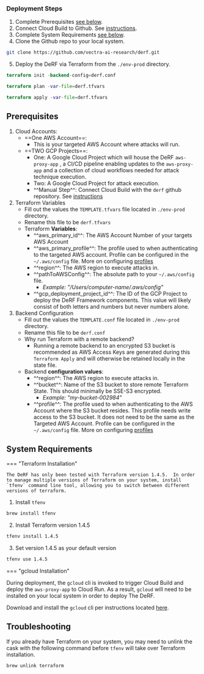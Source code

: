 ### Deployment Steps

1. Complete Prerequisites [see below](#prerequisites).
2. Connect Cloud Build to Github. See [instructions](connect-to-github-repo.md).
3. Complete System Requirements [see below](#system-requirements).
4. Clone the Github repo to your local system.
``` bash
git clone https://github.com/vectra-ai-research/derf.git
```
5. Deploy the DeRF via Terraform from the `./env-prod` directory.
``` tf
terraform init -backend-config=derf.conf
```
``` tf
terraform plan -var-file=derf.tfvars
```
``` tf
terraform apply -var-file=derf.tfvars
```


   
## Prerequisites
1. Cloud Accounts:
    - ==One AWS Account==: 
        - This is your targeted AWS Account where attacks will run.
    - ==TWO GCP Projects==: 
        - One: A Google Cloud Project which will house the DeRF `aws-proxy-app` , a CI/CD pipeline enabling updates to the `aws-proxy-app` and a collection of cloud workflows needed for attack technique execution. 
        - Two: A Google Cloud Project for attack execution. 
        - ^^Manual Step^^: Connect Cloud Build with the `derf` github repository. See [instructions](connect-to-github-repo.md)
2. Terraform Variables
    - Fill out the values the `TEMPLATE.tfvars` file located in `./env-prod` directory.
    - Rename this file to be `derf.tfvars`
    - Terraform **Variables**:
        - ^^aws_primary_id^^: The AWS Account Number of your targets AWS Account
        - ^^aws_primary_profile^^: The profile used to when authenticating to the targeted AWS account. Profile can be configured in the `~/.aws/config` file. More on configuring [profiles](https://docs.aws.amazon.com/cli/latest/reference/configure/)
        - ^^region^^: The AWS region to execute attacks in.
        - ^^pathToAWSConfig^^: The absolute path to your `~/.aws/config` file. 
            - *Example: "/Users/computer-name/.aws/config"*
        - ^^gcp_deployment_project_id^^: The ID of the GCP Project to deploy the DeRF Framework components.  This value will likely consist of both letters and numbers but never numbers alone.
3. Backend Configuration
    - Fill out the values the `TEMPLATE.conf` file located in `./env-prod` directory.
    - Rename this file to be `derf.conf`
    - Why run Terraform with a remote backend?
      - Running a remote backend to an encrypted S3 bucket is recommended as AWS Access Keys are generated during this `Terraform Apply` and will otherwise be retained locally in the state file.
    - Backend **configuration values**:
        - ^^region^^: The AWS region to execute attacks in.
        - ^^bucket^^: Name of the S3 bucket to store remote Terraform State. This should minimally be SSE-S3 encrypted.
            - *Example: "my-bucket-002984"*
        - ^^profile^^: The profile used to when authenticating to the AWS Account where the S3 bucket resides. This profile needs write access to the S3 bucket. It does not need to be the same as the Targeted AWS Account. Profile can be configured in the `~/.aws/config` file. More on configuring [profiles](https://docs.aws.amazon.com/cli/latest/reference/configure/)  


## System Requirements


<div class="grid" markdown>

=== "Terraform Installation" 

    The DeRF has only been tested with Terraform version 1.4.5.  In order to manage multiple versions of Terraform on your system, install `tfenv` command line tool, allowing you to switch between different versions of terraform. 

1. Install `tfenv`
``` bash
brew install tfenv
``` 
2. Install Terraform version 1.4.5
``` bash
tfenv install 1.4.5
```
3. Set version 1.4.5 as your default version
``` bash
tfenv use 1.4.5
```     

</div>


<div class="grid" markdown>

=== "gcloud Installation"

During deployment, the `gcloud` cli is invoked to trigger Cloud Build and deploy the `aws-proxy-app` to Cloud Run. As a result, `gcloud`  will need to be installed on your local system in order to deploy The DeRF.  

Download and install the `gcloud` cli per instructions located [here](https://cloud.google.com/sdk/docs/install).


</div>




## Troubleshooting 
If you already have Terraform on your system, you may need to unlink the cask with the following command before `tfenv` will take over Terraform installation.
``` bash
brew unlink terraform
```